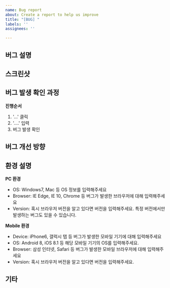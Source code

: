```yaml
---
name: Bug report
about: Create a report to help us improve
title: "[BUG] "
labels: ''
assignees: ''

---
```


## 버그 설명
<!-- 버그에 대해서 상세히 적어주세요. -->

## 스크린샷
<!-- 발생 버그에 대한 스크린샷을 함께 첨부해주세요. -->

## 버그 발생 확인 과정
<!-- 해당 버그를 확인 할 수 있는 방법에 대해 설명해주세요. -->

**진행순서**
1. '...'  클릭
2. '....' 입력
3. 버그 발생 확인

## 버그 개선 방향
<!-- 버그가 수정 되었을 때에 대해 설명해주세요. -->

## 환경 설명
<!-- 버그가 발생한 환경에 대해 설명해주세요 -->

**PC 환경**
 - OS: Windows7, Mac 등 OS 정보를 입력해주세요
 - Browser: IE Edge, IE 10, Chrome 등 버그가 발생한 브라우저에 대해 입력해주세요
 - Version: 혹시 브라우저 버전을 알고 있다면 버전을 입력해주세요. 특정 버전에서만 발생하는 버그도 있을 수 있습니다.

**Mobile 환경**
 - Device: iPhone6, 갤럭시 탭 등 버그가 발생한 모바일 기기에 대해 입력해주세요
 - OS: Android 8, iOS 8.1 등 해당 모바일 기기의 OS를 입력해주세요. 
 - Browser: 삼성 인터넷, Safari 등 버그가 발생한 모바일 브라우저에 대해 입력해주세요
 - Version: 혹시 브라우저 버전을 알고 있다면 버전을 입력해주세요.

## 기타
<!-- 다른 내용이 필요하다면 아래에 적어주세요. -->
